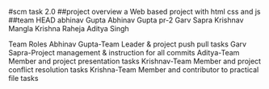 #scm task 2.0
##project overview
a Web based project with html css and js
##team
HEAD
abhinav Gupta
Abhinav Gupta
pr-2
Garv Sapra
Krishnav Mangla
Krishna Raheja
Aditya Singh

Team Roles
Abhinav Gupta-Team Leader & project push pull tasks 
Garv Sapra-Project management & instruction for all commits
Aditya-Team Member and project presentation tasks
Krishnav-Team Member and project conflict resolution tasks
Krishna-Team Member and contributor to practical file tasks